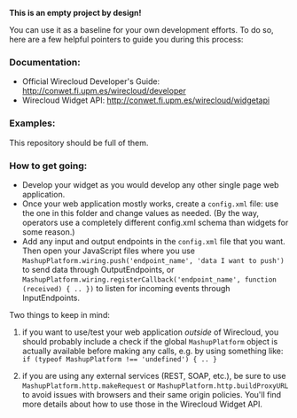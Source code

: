 **This is an empty project by design!**

You can use it as a baseline for your own development efforts. To do so, here are a few
helpful pointers to guide you during this process:

### Documentation:

* Official Wirecloud Developer's Guide: http://conwet.fi.upm.es/wirecloud/developer
* Wirecloud Widget API: http://conwet.fi.upm.es/wirecloud/widgetapi

### Examples:

This repository should be full of them.

### How to get going:

* Develop your widget as you would develop any other single page web application.
* Once your web application mostly works, create a `config.xml` file: use the one in this folder and change values
  as needed. (By the way, operators use a completely different config.xml schema than widgets for some reason.)
* Add any input and output endpoints in the `config.xml` file that you want. Then open your JavaScript files where
  you use `MashupPlatform.wiring.push('endpoint_name', 'data I want to push')` to send data through OutputEndpoints, or
  `MashupPlatform.wiring.registerCallback('endpoint_name', function (received) { .. })` to listen for incoming events
  through InputEndpoints.
  
Two things to keep in mind:
  
1. if you want to use/test your web application *outside* of Wirecloud, you should probably include a check if the
   global `MashupPlatform` object is actually available before making any calls, e.g. by using something like:
   `if (typeof MashupPlatform !== 'undefined') { .. }`

2. if you are using any external services (REST, SOAP, etc.), be sure to use
   `MashupPlatform.http.makeRequest` or `MashupPlatform.http.buildProxyURL` to avoid issues with browsers and their same
   origin policies. You'll find more details about how to use those in the Wirecloud Widget API.